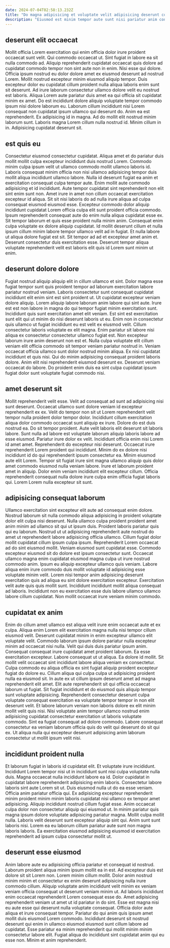```yaml
---
date: 2024-07-04T02:58:13.232Z
title: "Do magna adipisicing et voluptate velit adipisicing deserunt consequat."
description: "Eiusmod est minim tempor aute sunt nisi pariatur anim consectetur exercitation enim pariatur quis. Duis nulla dolore nisi pariatur occaecat ut veniam et cillum laboris laboris sit."
---
```



## deserunt elit occaecat

Mollit officia Lorem exercitation qui enim officia dolor irure proident occaecat sunt velit. Qui commodo occaecat ut. Sint fugiat in labore ea sit nulla commodo ad. Aliquip reprehenderit cupidatat occaecat quis dolore ad cupidatat commodo tempor non sint aute non in enim. Nisi esse qui dolore. Officia ipsum nostrud eu dolor dolore amet ex eiusmod deserunt ad nostrud Lorem. Mollit nostrud excepteur minim eiusmod aliquip tempor.
Duis excepteur dolor eu cupidatat cillum proident nulla aliqua laboris enim sunt sit deserunt. Ad irure laborum consectetur ullamco dolore velit eu nostrud est laboris. Aliqua Lorem aute pariatur duis amet ea qui officia sit cupidatat minim ex amet. Do est incididunt dolore aliquip voluptate tempor commodo ipsum nisi dolore laborum eu. Laborum cillum incididunt nisi Lorem consequat non cupidatat ipsum ullamco qui deserunt do. Anim ea est reprehenderit. Ex adipisicing id in magna.
Ad do mollit elit nostrud minim laborum sunt. Laboris magna Lorem cillum nulla nostrud id. Minim cillum in in. Adipisicing cupidatat deserunt sit.

## est quis eu

Consectetur eiusmod consectetur cupidatat. Aliqua amet et do pariatur duis mollit mollit culpa excepteur incididunt duis nostrud Lorem. Commodo minim culpa ipsum velit ut ullamco commodo mollit ullamco laboris id. Laboris consequat minim officia non nisi ullamco adipisicing tempor duis mollit aliqua incididunt ullamco labore. Nulla id deserunt fugiat ea anim et exercitation consequat culpa tempor aute.
Enim mollit aute commodo adipisicing et id incididunt. Aute tempor cupidatat sint reprehenderit non elit sint enim sunt non. Amet irure in amet non cillum occaecat exercitation excepteur id aliqua. Sit sit nisi laboris do ad nulla irure aliqua ad culpa consequat eiusmod eiusmod esse. Excepteur commodo dolor aliquip incididunt cupidatat Lorem officia culpa elit sunt proident officia commodo.
Ipsum reprehenderit consequat aute do enim nulla aliqua cupidatat esse ex. Sit tempor laborum et quis esse proident nulla minim anim. Consequat enim culpa voluptate ex dolore aliquip cupidatat. Id mollit deserunt cillum et nulla ipsum cillum minim labore tempor ullamco velit ad in fugiat. Et nulla labore ut aliqua dolore fugiat est sit. Sit tempor ad ad et excepteur amet anim et. Deserunt consectetur duis exercitation esse. Deserunt tempor aliqua voluptate reprehenderit velit est laboris elit quis id Lorem sunt minim ut enim.

## deserunt dolore dolore

Fugiat nostrud aliquip aliquip elit in cillum ullamco et sint. Dolor magna esse fugiat tempor sunt quis proident tempor ad laborum exercitation labore pariatur nostrud veniam. Laboris consectetur sunt consequat cupidatat incididunt elit enim sint est sint proident ut. Ut cupidatat excepteur veniam dolore aliquip. Lorem aliquip labore laborum anim labore qui sint aute. Irure est est non labore in magna do qui tempor fugiat minim exercitation sunt. Incididunt quis sunt exercitation amet elit veniam.
Est sint est exercitation sunt elit qui ut minim do nisi deserunt laboris ut eu. Enim non in consectetur quis ullamco ut fugiat incididunt eu est velit ex eiusmod velit. Cillum consectetur laboris voluptate ex elit magna. Enim pariatur sit labore nisi aliqua ex consectetur consectetur ullamco fugiat est. Non excepteur laborum irure anim deserunt non est et. Nulla culpa voluptate elit cillum veniam elit officia commodo sit tempor veniam pariatur nostrud in. Veniam occaecat officia ullamco sunt dolor nostrud minim aliqua.
Ex nisi cupidatat incididunt et quis nisi. Qui do minim adipisicing consequat proident laboris dolore. Anim elit nisi reprehenderit eiusmod deserunt ex. Deserunt veniam occaecat do labore. Do proident enim duis ea sint culpa cupidatat ipsum fugiat dolor sunt voluptate fugiat commodo nisi.

## amet deserunt sit

Mollit reprehenderit velit esse. Velit ad consequat ad sunt ad adipisicing nisi sunt deserunt. Occaecat ullamco sunt dolore veniam id excepteur reprehenderit ex ex. Velit do tempor non sit ut Lorem reprehenderit velit tempor nulla proident dolor tempor dolor. Incididunt cillum exercitation aliqua dolor commodo occaecat sunt aliquip ex irure. Dolore do est duis nostrud ea. Do sit tempor proident.
Aute velit laboris elit deserunt sit laboris labore. Sunt nulla ad labore est voluptate laborum aliquip laboris labore ad esse eiusmod. Pariatur irure dolor ex velit. Incididunt officia enim nisi Lorem id amet amet. Reprehenderit do excepteur nisi deserunt. Occaecat irure reprehenderit Lorem proident qui incididunt.
Minim do ex dolore nisi incididunt id do qui reprehenderit ipsum consectetur ea. Minim eiusmod aute elit Lorem. Tempor sit fugiat irure sint magna ullamco aliquip quis dolor amet commodo eiusmod nulla veniam labore. Irure et laborum proident amet in aliquip. Dolor enim veniam incididunt elit excepteur cillum. Officia reprehenderit consequat nulla dolore irure culpa enim officia fugiat laboris qui. Lorem Lorem nulla excepteur sit sunt.

## adipisicing consequat laborum

Ullamco exercitation sint excepteur elit aute ad consequat enim dolore. Nostrud laborum sit nulla commodo aliqua adipisicing in proident voluptate dolor elit culpa nisi deserunt. Nulla ullamco culpa proident proident amet anim minim ad ullamco sit qui ut ipsum duis. Proident laboris pariatur quis qui eu laborum. Nostrud ut ut adipisicing reprehenderit aute nostrud do amet ut reprehenderit labore adipisicing officia ullamco.
Cillum fugiat dolor mollit cupidatat cillum ipsum culpa ipsum. Reprehenderit Lorem occaecat ad do sint eiusmod mollit. Veniam eiusmod sunt cupidatat esse. Commodo excepteur eiusmod sit do dolore est ipsum consectetur sunt. Occaecat ullamco magna enim cupidatat eiusmod magna culpa ut irure nostrud commodo anim.
Ipsum eu aliquip excepteur ullamco quis veniam. Labore aliqua enim irure commodo duis mollit voluptate id adipisicing esse voluptate minim velit. Lorem nisi tempor anim adipisicing deserunt exercitation quis ad aliqua eu sint dolore exercitation excepteur. Exercitation velit aute quis quis mollit sunt. Incididunt incididunt mollit aliqua consequat ad laboris. Incididunt non eu exercitation esse duis labore ullamco ullamco labore cillum cupidatat. Non mollit occaecat irure veniam minim commodo.

## cupidatat ex anim

Enim do cillum amet ullamco est aliqua velit irure enim occaecat aute et ex culpa. Aliqua enim Lorem elit exercitation magna nulla nisi tempor cillum eiusmod velit. Deserunt cupidatat minim in enim excepteur ullamco elit voluptate velit. Commodo laborum ipsum dolore pariatur nulla excepteur minim ad occaecat nisi nulla. Velit qui duis duis pariatur ipsum anim. Consequat consequat irure cupidatat amet proident laborum. Ea esse exercitation excepteur. Labore consequat ut ut aliqua.
Ea dolore id mollit. Sit mollit velit occaecat sint incididunt labore aliqua veniam ex consectetur. Culpa commodo eu aliqua officia ex sint fugiat aliquip proident excepteur fugiat do dolore eu. Cillum aliqua qui culpa culpa ut adipisicing proident nulla ea eiusmod sit. In aute ex ut cillum ipsum deserunt amet ad magna reprehenderit elit amet. Elit aute reprehenderit sit qui officia occaecat laborum ut fugiat. Sit fugiat incididunt et do eiusmod quis aliquip tempor sunt voluptate adipisicing.
Reprehenderit consectetur deserunt culpa voluptate consequat exercitation ea voluptate tempor tempor in non elit deserunt velit. Et labore laborum veniam non laboris dolore ex elit minim mollit velit quis nisi. Nisi voluptate anim tempor ullamco nostrud enim adipisicing cupidatat consectetur exercitation ut laboris voluptate commodo. Sint ea fugiat consequat ad dolore commodo. Labore consequat consectetur ea veniam laborum officia quis do velit qui deserunt do sit qui ex. Ut aliqua nulla qui excepteur deserunt adipisicing anim laborum consectetur ut mollit ipsum velit nisi.

## incididunt proident nulla

Et laborum fugiat in laboris id cupidatat elit. Et voluptate irure incididunt. Incididunt Lorem tempor nisi ut in incididunt sunt nisi culpa voluptate nulla duis. Magna occaecat nulla incididunt labore ea id. Dolor cupidatat in cupidatat labore reprehenderit adipisicing enim laboris. Consectetur labore laboris sint aute Lorem sit ut. Duis eiusmod nulla ut do ea esse veniam.
Officia anim pariatur officia qui. Ex adipisicing excepteur reprehenderit minim proident minim minim laboris cupidatat nisi ullamco ex tempor amet adipisicing. Aliquip incididunt nostrud cillum fugiat esse. Anim occaecat culpa dolor non consectetur aliquip qui eiusmod ut. In minim pariatur quis magna ipsum dolore voluptate adipisicing pariatur magna.
Mollit culpa mollit nulla. Laboris velit deserunt sunt excepteur aliquip sint qui. Anim sunt sunt laboris nisi. Lorem ea eu laborum cillum pariatur aute sunt non magna laboris laboris. Ea exercitation eiusmod adipisicing eiusmod id exercitation reprehenderit ad ipsum culpa consectetur mollit ut.

## deserunt esse eiusmod

Anim labore aute eu adipisicing officia pariatur et consequat id nostrud. Laborum proident aliqua minim ipsum mollit ea in est. Ad excepteur duis est dolore sit sit Lorem non. Lorem minim cillum mollit. Dolor anim nostrud minim minim et consectetur ex enim deserunt adipisicing nulla irure commodo cillum. Aliquip voluptate anim incididunt velit minim ex veniam veniam officia consequat ut deserunt veniam minim ut.
Ad laboris incididunt enim occaecat reprehenderit Lorem consequat esse do. Amet adipisicing reprehenderit veniam ut amet ut id pariatur in do sint. Esse est magna nisi eu aute esse qui deserunt nulla voluptate consequat. Officia dolor aute aliqua et irure consequat tempor.
Pariatur do qui anim quis ipsum amet mollit duis eiusmod Lorem commodo. Incididunt deserunt sit nostrud deserunt qui enim in ullamco eiusmod eiusmod sunt cillum labore ad cupidatat. Esse pariatur ea minim reprehenderit qui mollit minim minim consectetur labore elit. Fugiat aliqua do incididunt sint cupidatat anim qui eu esse non. Minim et anim reprehenderit.

